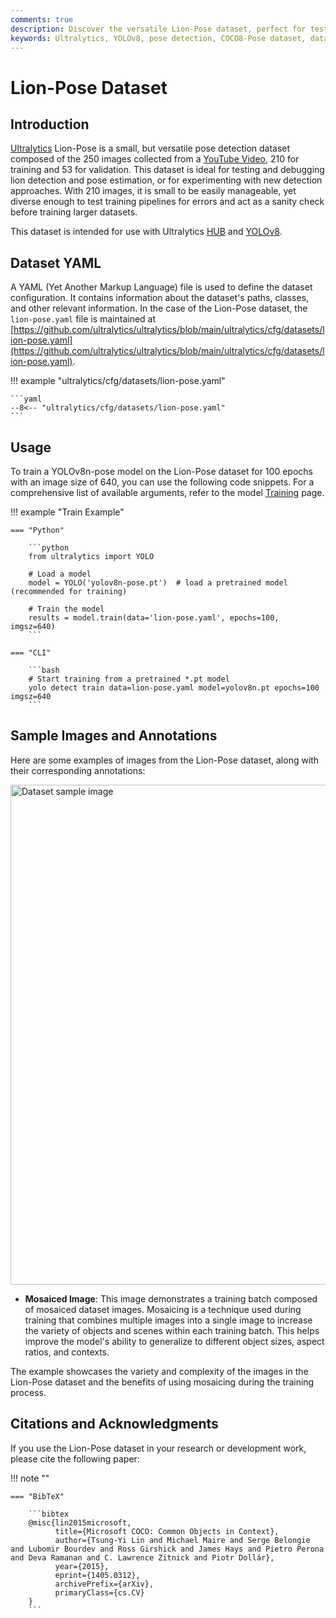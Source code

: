 ```yaml
---
comments: true
description: Discover the versatile Lion-Pose dataset, perfect for testing and debugging pose detection models. Learn how to get started with YOLOv8-pose model training.
keywords: Ultralytics, YOLOv8, pose detection, COCO8-Pose dataset, dataset, model training, YAML
---
```


# Lion-Pose Dataset

## Introduction

[Ultralytics](https://ultralytics.com) Lion-Pose is a small, but versatile pose detection dataset composed of 
the 
250 images collected from a [YouTube Video](https://www.youtube.com/watch?v=MIBAT6BGE6U&pp=ygUbVGlnZXIgd2Fsa2luZyByZWZlcmVuY2UubXA0), 210 for training and 53 for validation. This dataset is ideal for testing and debugging lion detection and pose estimation, or for experimenting with new detection approaches. With 210 images, it is small 
to be easily manageable, yet diverse enough to test training pipelines for errors and act as a sanity check before training larger datasets.

This dataset is intended for use with Ultralytics [HUB](https://hub.ultralytics.com)
and [YOLOv8](https://github.com/ultralytics/ultralytics).

## Dataset YAML

A YAML (Yet Another Markup Language) file is used to define the dataset configuration. It contains information about the dataset's paths, classes, and other relevant information. In the case of the Lion-Pose dataset, the `lion-pose.yaml` file is maintained at [https://github.com/ultralytics/ultralytics/blob/main/ultralytics/cfg/datasets/lion-pose.yaml](https://github.com/ultralytics/ultralytics/blob/main/ultralytics/cfg/datasets/lion-pose.yaml).

!!! example "ultralytics/cfg/datasets/lion-pose.yaml"

    ```yaml
    --8<-- "ultralytics/cfg/datasets/lion-pose.yaml"
    ```

## Usage

To train a YOLOv8n-pose model on the Lion-Pose dataset for 100 epochs with an image size of 640, you can use the following code snippets. For a comprehensive list of available arguments, refer to the model [Training](../../modes/train.md) page.

!!! example "Train Example"

    === "Python"

        ```python
        from ultralytics import YOLO

        # Load a model
        model = YOLO('yolov8n-pose.pt')  # load a pretrained model (recommended for training)

        # Train the model
        results = model.train(data='lion-pose.yaml', epochs=100, imgsz=640)
        ```

    === "CLI"

        ```bash
        # Start training from a pretrained *.pt model
        yolo detect train data=lion-pose.yaml model=yolov8n.pt epochs=100 imgsz=640
        ```

## Sample Images and Annotations

Here are some examples of images from the Lion-Pose dataset, along with their corresponding annotations:

<img src="https://github.com/RizwanMunawar/ultralytics/assets/62513924/c963d2bf-505f-4a15-abd7-259de302cffa" alt="Dataset sample image" width="800">

- **Mosaiced Image**: This image demonstrates a training batch composed of mosaiced dataset images. Mosaicing is a technique used during training that combines multiple images into a single image to increase the variety of objects and scenes within each training batch. This helps improve the model's ability to generalize to different object sizes, aspect ratios, and contexts.

The example showcases the variety and complexity of the images in the Lion-Pose dataset and the benefits of using mosaicing during the training process.

## Citations and Acknowledgments

If you use the Lion-Pose dataset in your research or development work, please cite the following paper:

!!! note ""

    === "BibTeX"

        ```bibtex
        @misc{lin2015microsoft,
              title={Microsoft COCO: Common Objects in Context},
              author={Tsung-Yi Lin and Michael Maire and Serge Belongie and Lubomir Bourdev and Ross Girshick and James Hays and Pietro Perona and Deva Ramanan and C. Lawrence Zitnick and Piotr Dollár},
              year={2015},
              eprint={1405.0312},
              archivePrefix={arXiv},
              primaryClass={cs.CV}
        }
        ```
